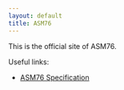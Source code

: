 ```yaml
---
layout: default
title: ASM76
---
```


This is the official site of ASM76.

Useful links:

- [ASM76 Specification](asm76-spec.html)
